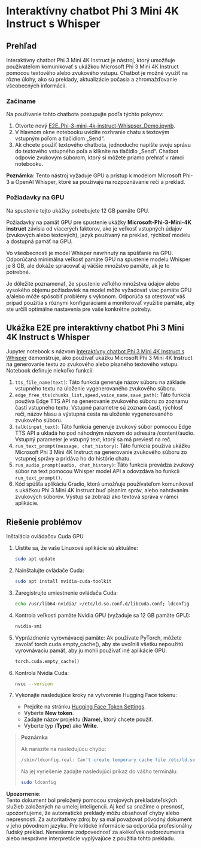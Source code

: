 # Interaktívny chatbot Phi 3 Mini 4K Instruct s Whisper

## Prehľad

Interaktívny chatbot Phi 3 Mini 4K Instruct je nástroj, ktorý umožňuje používateľom komunikovať s ukážkou Microsoft Phi 3 Mini 4K Instruct pomocou textového alebo zvukového vstupu. Chatbot je možné využiť na rôzne úlohy, ako sú preklady, aktualizácie počasia a zhromažďovanie všeobecných informácií.

### Začíname

Na používanie tohto chatbota postupujte podľa týchto pokynov:

1. Otvorte nový [E2E_Phi-3-mini-4k-instruct-Whispser_Demo.ipynb](https://github.com/microsoft/Phi-3CookBook/blob/main/code/06.E2E/E2E_Phi-3-mini-4k-instruct-Whispser_Demo.ipynb).
2. V hlavnom okne notebooku uvidíte rozhranie chatu s textovým vstupným poľom a tlačidlom „Send“.
3. Ak chcete použiť textového chatbota, jednoducho napíšte svoju správu do textového vstupného poľa a kliknite na tlačidlo „Send“. Chatbot odpovie zvukovým súborom, ktorý si môžete priamo prehrať v rámci notebooku.

**Poznámka**: Tento nástroj vyžaduje GPU a prístup k modelom Microsoft Phi-3 a OpenAI Whisper, ktoré sa používajú na rozpoznávanie reči a preklad.

### Požiadavky na GPU

Na spustenie tejto ukážky potrebujete 12 GB pamäte GPU.

Požiadavky na pamäť GPU pre spustenie ukážky **Microsoft-Phi-3-Mini-4K instruct** závisia od viacerých faktorov, ako je veľkosť vstupných údajov (zvukových alebo textových), jazyk používaný na preklad, rýchlosť modelu a dostupná pamäť na GPU.

Vo všeobecnosti je model Whisper navrhnutý na spúšťanie na GPU. Odporúčaná minimálna veľkosť pamäte GPU na spustenie modelu Whisper je 8 GB, ale dokáže spracovať aj väčšie množstvo pamäte, ak je to potrebné.

Je dôležité poznamenať, že spustenie veľkého množstva údajov alebo vysokého objemu požiadaviek na model môže vyžadovať viac pamäte GPU a/alebo môže spôsobiť problémy s výkonom. Odporúča sa otestovať váš prípad použitia s rôznymi konfiguráciami a monitorovať využitie pamäte, aby ste určili optimálne nastavenia pre vaše konkrétne potreby.

## Ukážka E2E pre interaktívny chatbot Phi 3 Mini 4K Instruct s Whisper

Jupyter notebook s názvom [Interaktívny chatbot Phi 3 Mini 4K Instruct s Whisper](https://github.com/microsoft/Phi-3CookBook/blob/main/code/06.E2E/E2E_Phi-3-mini-4k-instruct-Whispser_Demo.ipynb) demonštruje, ako používať ukážku Microsoft Phi 3 Mini 4K Instruct na generovanie textu zo zvukového alebo písaného textového vstupu. Notebook definuje niekoľko funkcií:

1. `tts_file_name(text)`: Táto funkcia generuje názov súboru na základe vstupného textu na uloženie vygenerovaného zvukového súboru.
2. `edge_free_tts(chunks_list,speed,voice_name,save_path)`: Táto funkcia používa Edge TTS API na generovanie zvukového súboru zo zoznamu častí vstupného textu. Vstupné parametre sú zoznam častí, rýchlosť reči, názov hlasu a výstupná cesta na uloženie vygenerovaného zvukového súboru.
3. `talk(input_text)`: Táto funkcia generuje zvukový súbor pomocou Edge TTS API a ukladá ho pod náhodným názvom do adresára /content/audio. Vstupný parameter je vstupný text, ktorý sa má previesť na reč.
4. `run_text_prompt(message, chat_history)`: Táto funkcia používa ukážku Microsoft Phi 3 Mini 4K Instruct na generovanie zvukového súboru zo vstupnej správy a pridáva ho do histórie chatu.
5. `run_audio_prompt(audio, chat_history)`: Táto funkcia prevádza zvukový súbor na text pomocou Whisper model API a odovzdáva ho funkcii `run_text_prompt()`.
6. Kód spúšťa aplikáciu Gradio, ktorá umožňuje používateľom komunikovať s ukážkou Phi 3 Mini 4K Instruct buď písaním správ, alebo nahrávaním zvukových súborov. Výstup sa zobrazí ako textová správa v rámci aplikácie.

## Riešenie problémov

Inštalácia ovládačov Cuda GPU

1. Uistite sa, že vaše Linuxové aplikácie sú aktuálne:

    ```bash
    sudo apt update
    ```

2. Nainštalujte ovládače Cuda:

    ```bash
    sudo apt install nvidia-cuda-toolkit
    ```

3. Zaregistrujte umiestnenie ovládača Cuda:

    ```bash
    echo /usr/lib64-nvidia/ >/etc/ld.so.conf.d/libcuda.conf; ldconfig
    ```

4. Kontrola veľkosti pamäte Nvidia GPU (vyžaduje sa 12 GB pamäte GPU):

    ```bash
    nvidia-smi
    ```

5. Vyprázdnenie vyrovnávacej pamäte: Ak používate PyTorch, môžete zavolať torch.cuda.empty_cache(), aby ste uvoľnili všetku nepoužitú vyrovnávaciu pamäť, aby ju mohli používať iné aplikácie GPU.

    ```python
    torch.cuda.empty_cache() 
    ```

6. Kontrola Nvidia Cuda:

    ```bash
    nvcc --version
    ```

7. Vykonajte nasledujúce kroky na vytvorenie Hugging Face tokenu:

    - Prejdite na stránku [Hugging Face Token Settings](https://huggingface.co/settings/tokens?WT.mc_id=aiml-137032-kinfeylo).
    - Vyberte **New token**.
    - Zadajte názov projektu (**Name**), ktorý chcete použiť.
    - Vyberte typ (**Type**) ako **Write**.

> **Poznámka**
>
> Ak narazíte na nasledujúcu chybu:
>
> ```bash
> /sbin/ldconfig.real: Can't create temporary cache file /etc/ld.so.cache~: Permission denied 
> ```
>
> Na jej vyriešenie zadajte nasledujúci príkaz do vášho terminálu:
>
> ```bash
> sudo ldconfig
> ```

**Upozornenie**:  
Tento dokument bol preložený pomocou strojových prekladateľských služieb založených na umelej inteligencii. Aj keď sa snažíme o presnosť, upozorňujeme, že automatické preklady môžu obsahovať chyby alebo nepresnosti. Za autoritatívny zdroj by sa mal považovať pôvodný dokument v jeho pôvodnom jazyku. Pre kritické informácie sa odporúča profesionálny ľudský preklad. Nenesieme zodpovednosť za akékoľvek nedorozumenia alebo nesprávne interpretácie vyplývajúce z použitia tohto prekladu.